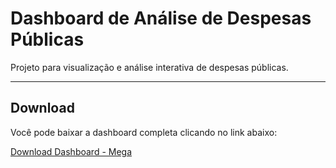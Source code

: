 # Dashboard de Análise de Despesas Públicas

Projeto para visualização e análise interativa de despesas públicas.

---

## Download

Você pode baixar a dashboard completa clicando no link abaixo:

[Download Dashboard - Mega](https://mega.nz/file/rM8GAJzZ#QrAu5KM756-_RWsUlVlAKxYloAmBlg_71KyjHkU4YnI)
